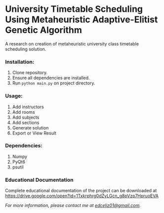 # University Timetable Scheduling Using Metaheuristic Adaptive-Elitist Genetic Algorithm
A research on creation of metaheuristic university class timetable scheduling solution.

### Installation:
1. Clone repository.
3. Ensure all dependencies are installed.
2. Run `python main.py` on project directory.

### Usage:
1. Add instructors
2. Add rooms
3. Add subjects
4. Add sections
5. Generate solution
6. Export or View Result

### Dependencies:
1. Numpy
2. PyQt6
3. psutil

### Educational Documentation
Complete educational documentation of the project can be downloaded at https://drive.google.com/open?id=1Txkrphrg0dZyLGcn_g8pVzp7HpruoEVA

*For more information, please contact me at edceliz01@gmail.com.*
